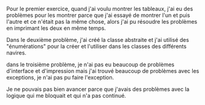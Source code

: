 Pour le premier exercice, quand j'ai voulu montrer les tableaux, j'ai eu des problèmes pour les montrer parce que j'ai essayé de montrer l'un et puis l'autre et ce n'était pas la même chose, alors j'ai pu résoudre les problèmes en imprimant les deux en même temps.

Dans le deuxième problème, j'ai créé la classe abstraite et j'ai utilisé des "énumérations" pour la créer et l'utiliser dans les classes des différents navires.

dans le troisième problème, je n'ai pas eu beaucoup de problèmes d'interface et d'impression mais j'ai trouvé beaucoup de problèmes avec les exceptions, je n'ai pas pu faire l'exception.

Je ne pouvais pas bien avancer parce que j'avais des problèmes avec la logique qui me bloquait et qui n'a pas continué.
